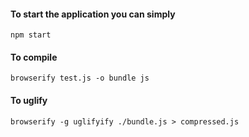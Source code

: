 

#### To start the application you can simply 

`npm start`

#### To compile

`browserify test.js -o bundle js`

#### To uglify 

`browserify -g uglifyify ./bundle.js > compressed.js`

